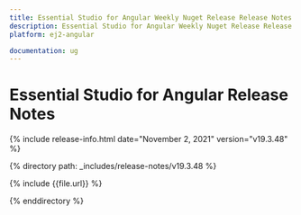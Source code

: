 ```yaml
---
title: Essential Studio for Angular Weekly Nuget Release Release Notes  
description: Essential Studio for Angular Weekly Nuget Release Release Notes  
platform: ej2-angular

documentation: ug
---
```


# Essential Studio for  Angular  Release Notes  

{% include release-info.html date="November 2, 2021"   version="v19.3.48"  %} 

{% directory path: _includes/release-notes/v19.3.48 %}

{% include {{file.url}} %}

{% enddirectory %}
